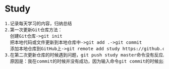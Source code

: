 # Study
<pre>
1.记录每天学习的内容，归纳总结
2.第一次更新Git仓库方法：
  创建Git仓库->git init
  把本地代码或文件更新到本地仓库中->git add .->git commit
  添加本地仓库到GitHub上->git remote add study https://github.com/mml403249087/Study.git (更新网址在每个项目中的clone安定download中)
3.在第二次更新仓库的时候遇到问题，git push study master命令没有反应。没有任何文件更新到GitHub上。
  原因是：我在commit的时候并没有成功，因为输入命令git commit的时候出来需要写入commit注释，但这里我直接:q退出，导致出现错误：Aborting commit due to empty commit message. 没有看到，输入注释之后成功上传文件到GitHub。
</pre>
